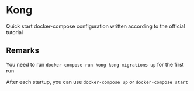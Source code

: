 # Kong

Quick start docker-compose configuration written according to the official tutorial

## Remarks

You need to run `docker-compose run kong kong migrations up` for the first run

After each startup, you can use `docker-compose up` or `docker-compose start`